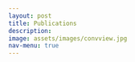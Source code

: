 ```yaml
---
layout: post
title: Publications
description: 
image: assets/images/convview.jpg
nav-menu: true
---
```

